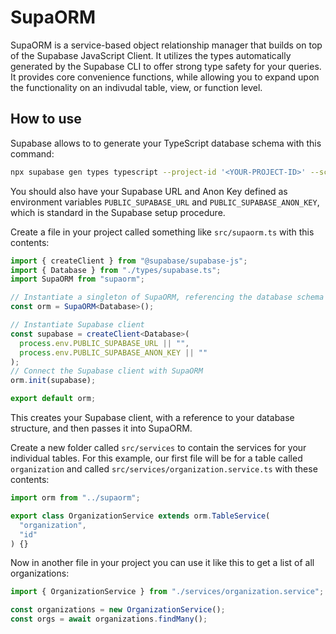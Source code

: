 # SupaORM

SupaORM is a service-based object relationship manager that builds on top of the Supabase JavaScript Client.
It utilizes the types automatically generated by the Supabase CLI to offer strong type safety for your queries.
It provides core convenience functions, while allowing you to expand upon the functionality on an indivudal
table, view, or function level.

## How to use

Supabase allows to to generate your TypeScript database schema with this command:

```bash
npx supabase gen types typescript --project-id '<YOUR-PROJECT-ID>' --schema public > src/types/supabase.ts
```

You should also have your Supabase URL and Anon Key defined as environment variables `PUBLIC_SUPABASE_URL` and `PUBLIC_SUPABASE_ANON_KEY`, which is standard in the Supabase setup procedure.

Create a file in your project called something like `src/supaorm.ts` with this contents:

```typescript
import { createClient } from "@supabase/supabase-js";
import { Database } from "./types/supabase.ts";
import SupaORM from "supaorm";

// Instantiate a singleton of SupaORM, referencing the database schema
const orm = SupaORM<Database>();

// Instantiate Supabase client
const supabase = createClient<Database>(
  process.env.PUBLIC_SUPABASE_URL || "",
  process.env.PUBLIC_SUPABASE_ANON_KEY || ""
);
// Connect the Supabase client with SupaORM
orm.init(supabase);

export default orm;
```

This creates your Supabase client, with a reference to your database structure, and then passes it into SupaORM.

Create a new folder called `src/services` to contain the services for your individual tables. For this example, our first file will be for a table called `organization` and called `src/services/organization.service.ts` with these contents:

```typescript
import orm from "../supaorm";

export class OrganizationService extends orm.TableService(
  "organization",
  "id"
) {}
```

Now in another file in your project you can use it like this to get a list of all organizations:

```typescript
import { OrganizationService } from "./services/organization.service";

const organizations = new OrganizationService();
const orgs = await organizations.findMany();
```
